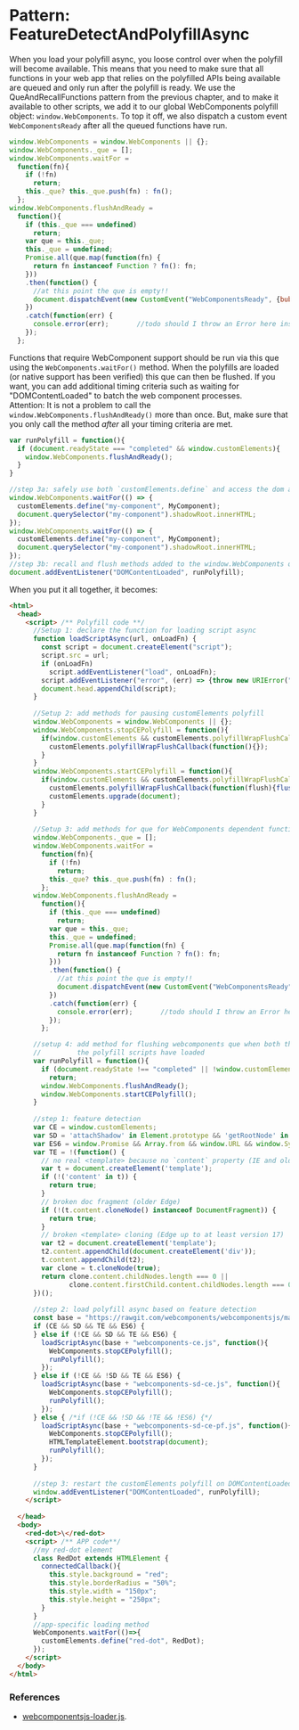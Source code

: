 # Pattern: FeatureDetectAndPolyfillAsync

When you load your polyfill async, you loose control over when the polyfill 
will become available.
This means that you need to make sure that all functions in your web app that relies on
the polyfilled APIs being available are queued and only run after the polyfill is ready.
We use the QueAndRecallFunctions pattern from the previous chapter, and 
to make it available to other scripts, we add it to our global WebComponents polyfill object: `window.WebComponents`.
To top it off, we also dispatch a custom event `WebComponentsReady` after all the queued functions have run.

```javascript
window.WebComponents = window.WebComponents || {};
window.WebComponents._que = [];
window.WebComponents.waitFor = 
  function(fn){
    if (!fn)
      return;
    this._que? this._que.push(fn) : fn();
  };
window.WebComponents.flushAndReady = 
  function(){
    if (this._que === undefined)
      return;
    var que = this._que;
    this._que = undefined;
    Promise.all(que.map(function(fn) {
      return fn instanceof Function ? fn(): fn;
    }))
    .then(function() {
      //at this point the que is empty!!
      document.dispatchEvent(new CustomEvent("WebComponentsReady", {bubbles: true}));
    })
    .catch(function(err) {
      console.error(err);       //todo should I throw an Error here instead?
    });
  };
```

Functions that require WebComponent support should be run via this que using 
the `WebComponents.waitFor()` method.
When the polyfills are loaded (or native support has been verified) this que can then be flushed.
If you want, you can add additional timing criteria such as waiting for "DOMContentLoaded"
to batch the web component processes.  
Attention: It is not a problem to call the `window.WebComponents.flushAndReady()` more than once.
But, make sure that you only call the method *after* all your timing criteria are met.

```javascript
var runPolyfill = function(){
  if (document.readyState === "completed" && window.customElements){
    window.WebComponents.flushAndReady();
  }
}

//step 3a: safely use both `customElements.define` and access the dom and shadowDom.
window.WebComponents.waitFor(() => {
  customElements.define("my-component", MyComponent);
  document.querySelector("my-component").shadowRoot.innerHTML;
});
window.WebComponents.waitFor(() => {
  customElements.define("my-component", MyComponent);
  document.querySelector("my-component").shadowRoot.innerHTML;
});
//step 3b: recall and flush methods added to the window.WebComponents que at the time of your choosing.
document.addEventListener("DOMContentLoaded", runPolyfill);
```
When you put it all together, it becomes:

```html
<html>
  <head>                        
    <script> /** Polyfill code **/
      //Setup 1: declare the function for loading script async
      function loadScriptAsync(url, onLoadFn) {
        const script = document.createElement("script");
        script.src = url;
        if (onLoadFn)
          script.addEventListener("load", onLoadFn);
        script.addEventListener("error", (err) => {throw new URIError("The script " + url + " didn't load correctly.");});
        document.head.appendChild(script);
      }
      
      //Setup 2: add methods for pausing customElements polyfill
      window.WebComponents = window.WebComponents || {};
      window.WebComponents.stopCEPolyfill = function(){
        if(window.customElements && customElements.polyfillWrapFlushCallback){
          customElements.polyfillWrapFlushCallback(function(){});
        }
      }
      window.WebComponents.startCEPolyfill = function(){
        if(window.customElements && customElements.polyfillWrapFlushCallback){
          customElements.polyfillWrapFlushCallback(function(flush){flush();});
          customElements.upgrade(document);                                     
        }
      }
      
      //Setup 3: add methods for que for WebComponents dependent functions
      window.WebComponents._que = [];
      window.WebComponents.waitFor = 
        function(fn){
          if (!fn)
            return;
          this._que? this._que.push(fn) : fn();                                              
        };
      window.WebComponents.flushAndReady = 
        function(){
          if (this._que === undefined)
            return;
          var que = this._que;
          this._que = undefined;
          Promise.all(que.map(function(fn) {
            return fn instanceof Function ? fn(): fn;
          }))
          .then(function() {
            //at this point the que is empty!!
            document.dispatchEvent(new CustomEvent("WebComponentsReady", {bubbles: true}));
          })
          .catch(function(err) {
            console.error(err);       //todo should I throw an Error here instead?
          });
        };

      //setup 4: add method for flushing webcomponents que when both the DOMContentLoaded and 
      //         the polyfill scripts have loaded
      var runPolyfill = function(){
        if (document.readyState !== "completed" || !window.customElements)
          return;
        window.WebComponents.flushAndReady();
        window.WebComponents.startCEPolyfill();
      }
      
      //step 1: feature detection
      var CE = window.customElements; 
      var SD = 'attachShadow' in Element.prototype && 'getRootNode' in Element.prototype;
      var ES6 = window.Promise && Array.from && window.URL && window.Symbol;
      var TE = !(function() {
        // no real <template> because no `content` property (IE and older browsers)
        var t = document.createElement('template');
        if (!('content' in t)) {
          return true;
        }
        // broken doc fragment (older Edge)
        if (!(t.content.cloneNode() instanceof DocumentFragment)) {
          return true;
        }
        // broken <template> cloning (Edge up to at least version 17)
        var t2 = document.createElement('template');
        t2.content.appendChild(document.createElement('div'));
        t.content.appendChild(t2);
        var clone = t.cloneNode(true);
        return clone.content.childNodes.length === 0 || 
               clone.content.firstChild.content.childNodes.length === 0;
      })();
      
      //step 2: load polyfill async based on feature detection
      const base = "https://rawgit.com/webcomponents/webcomponentsjs/master/bundles/";
      if (CE && SD && TE && ES6) {                                          
      } else if (!CE && SD && TE && ES6) {                                                   
        loadScriptAsync(base + "webcomponents-ce.js", function(){    
          WebComponents.stopCEPolyfill();
          runPolyfill();
        });    
      } else if (!CE && !SD && TE && ES6) {                                                  
        loadScriptAsync(base + "webcomponents-sd-ce.js", function(){
          WebComponents.stopCEPolyfill();
          runPolyfill();
        });    
      } else { /*if (!CE && !SD && !TE && !ES6) {*/                                          
        loadScriptAsync(base + "webcomponents-sd-ce-pf.js", function(){
          WebComponents.stopCEPolyfill();
          HTMLTemplateElement.bootstrap(document); 
          runPolyfill();
        });
      }
      
      //step 3: restart the customElements polyfill on DOMContentLoaded
      window.addEventListener("DOMContentLoaded", runPolyfill);
    </script>
    
  </head>
  <body>
    <red-dot>\</red-dot>
    <script> /** APP code**/
      //my red-dot element
      class RedDot extends HTMLElement {
        connectedCallback(){
          this.style.background = "red";
          this.style.borderRadius = "50%";
          this.style.width = "150px";
          this.style.height = "250px";
        }
      }
      //app-specific loading method
      WebComponents.waitFor(()=>{
        customElements.define("red-dot", RedDot);
      });
    </script>
  </body>
</html>
```



### References
* [webcomponentsjs-loader.js](https://github.com/webcomponents/webcomponentsjs/blob/master/webcomponents-loader.js).

<!--
## window.WebComponents - QueAndRecallFunctions relying on web component features
As described in the previous chapter, there are two reasons to QueAndRecallFunctions 
when using web components.

1. you might need to delay calls to functions that require web component APIs to be present,
such as:
   * `customElements.define`, calls that you need to register new html-tags
   * `myCustomElement.shadowRoot`, queries or manipulation of DOM that require shadowDom API,
   * `.innerHTML`, `.children` or `.querySelector()` calls that anticipates a structure of the DOM 
      not yet set up.

2. Polyfilling web components is heavily interfering with the DOM.
Queries and manipulation of the DOM can therefore in some instances be affected 
by the polyfill, and such functions should therefore also be queued and run *after*
the polyfill has loaded.
-->